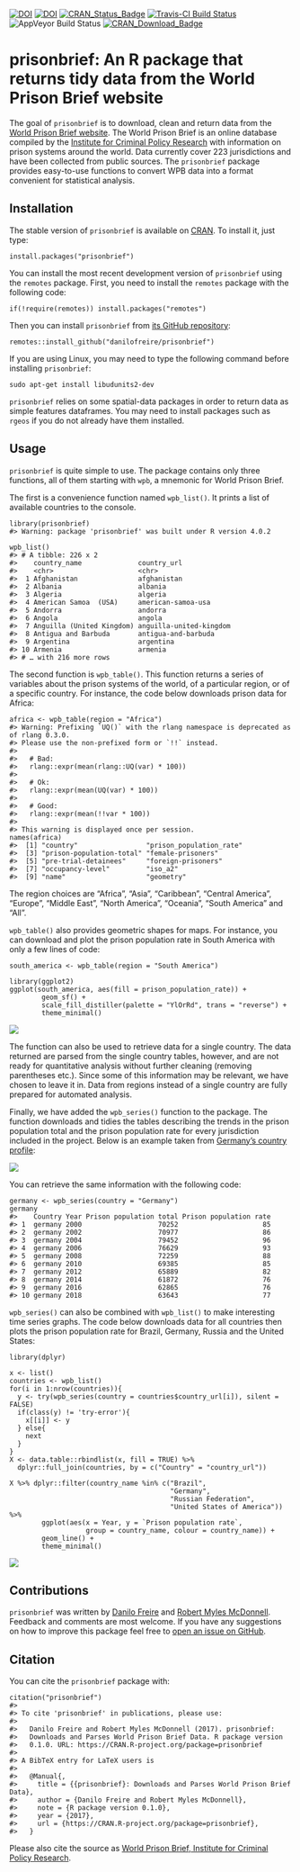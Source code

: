
<!-- README.md is generated from README.Rmd. Please edit that file -->

[![DOI](http://joss.theoj.org/papers/10.21105/joss.00361/status.svg)](https://doi.org/10.21105/joss.00361)
[![DOI](https://zenodo.org/badge/DOI/10.5281/zenodo.1165514.svg)](https://doi.org/10.5281/zenodo.1165514)
[![CRAN\_Status\_Badge](http://www.r-pkg.org/badges/version/prisonbrief)](https://cran.r-project.org/package=prisonbrief)
[![Travis-CI Build
Status](https://travis-ci.org/danilofreire/prisonbrief.svg?branch=master)](https://travis-ci.org/danilofreire/prisonbrief)
![AppVeyor Build
Status](https://ci.appveyor.com/api/projects/status/github/danilofreire/prisonbrief?branch=master&svg=true)
[![CRAN\_Download\_Badge](http://cranlogs.r-pkg.org/badges/grand-total/prisonbrief)](https://CRAN.R-project.org/package=prisonbrief)

prisonbrief: An R package that returns tidy data from the World Prison Brief website
====================================================================================

The goal of `prisonbrief` is to download, clean and return data from the
[World Prison Brief website](http://www.prisonstudies.org/). The World
Prison Brief is an online database compiled by the [Institute for
Criminal Policy Research](http://www.icpr.org.uk/) with information on
prison systems around the world. Data currently cover 223 jurisdictions
and have been collected from public sources. The `prisonbrief` package
provides easy-to-use functions to convert WPB data into a format
convenient for statistical analysis.

Installation
------------

The stable version of `prisonbrief` is available on
[CRAN](https://cran.r-project.org/package=prisonbrief). To install it,
just type:

    install.packages("prisonbrief")

You can install the most recent development version of `prisonbrief`
using the `remotes` package. First, you need to install the `remotes`
package with the following code:

    if(!require(remotes)) install.packages("remotes")

Then you can install `prisonbrief` from [its GitHub
repository](https://github.com/danilofreire/prisonbrief):

    remotes::install_github("danilofreire/prisonbrief")

If you are using Linux, you may need to type the following command
before installing `prisonbrief`:

    sudo apt-get install libudunits2-dev

`prisonbrief` relies on some spatial-data packages in order to return
data as simple features dataframes. You may need to install packages
such as `rgeos` if you do not already have them installed.

Usage
-----

`prisonbrief` is quite simple to use. The package contains only three
functions, all of them starting with `wpb`, a mnemonic for World Prison
Brief.

The first is a convenience function named `wpb_list()`. It prints a list
of available countries to the console.

    library(prisonbrief)
    #> Warning: package 'prisonbrief' was built under R version 4.0.2

    wpb_list()
    #> # A tibble: 226 x 2
    #>    country_name              country_url            
    #>    <chr>                     <chr>                  
    #>  1 Afghanistan               afghanistan            
    #>  2 Albania                   albania                
    #>  3 Algeria                   algeria                
    #>  4 American Samoa  (USA)     american-samoa-usa     
    #>  5 Andorra                   andorra                
    #>  6 Angola                    angola                 
    #>  7 Anguilla (United Kingdom) anguilla-united-kingdom
    #>  8 Antigua and Barbuda       antigua-and-barbuda    
    #>  9 Argentina                 argentina              
    #> 10 Armenia                   armenia                
    #> # … with 216 more rows

The second function is `wpb_table()`. This function returns a series of
variables about the prison systems of the world, of a particular region,
or of a specific country. For instance, the code below downloads prison
data for Africa:

    africa <- wpb_table(region = "Africa")
    #> Warning: Prefixing `UQ()` with the rlang namespace is deprecated as of rlang 0.3.0.
    #> Please use the non-prefixed form or `!!` instead.
    #> 
    #>   # Bad:
    #>   rlang::expr(mean(rlang::UQ(var) * 100))
    #> 
    #>   # Ok:
    #>   rlang::expr(mean(UQ(var) * 100))
    #> 
    #>   # Good:
    #>   rlang::expr(mean(!!var * 100))
    #> 
    #> This warning is displayed once per session.
    names(africa)
    #>  [1] "country"                 "prison_population_rate" 
    #>  [3] "prison-population-total" "female-prisoners"       
    #>  [5] "pre-trial-detainees"     "foreign-prisoners"      
    #>  [7] "occupancy-level"         "iso_a2"                 
    #>  [9] "name"                    "geometry"

The region choices are “Africa”, “Asia”, “Caribbean”, “Central America”,
“Europe”, “Middle East”, “North America”, “Oceania”, “South America” and
“All”.

`wpb_table()` also provides geometric shapes for maps. For instance, you
can download and plot the prison population rate in South America with
only a few lines of code:

    south_america <- wpb_table(region = "South America")

    library(ggplot2)
    ggplot(south_america, aes(fill = prison_population_rate)) +
            geom_sf() +
            scale_fill_distiller(palette = "YlOrRd", trans = "reverse") +
            theme_minimal()

![](http://i.imgur.com/JxO0wCr.png)

The function can also be used to retrieve data for a single country. The
data returned are parsed from the single country tables, however, and
are not ready for quantitative analysis without further cleaning
(removing parentheses etc.). Since some of this information may be
relevant, we have chosen to leave it in. Data from regions instead of a
single country are fully prepared for automated analysis.

Finally, we have added the `wpb_series()` function to the package. The
function downloads and tidies the tables describing the trends in the
prison population total and the prison population rate for every
jurisdiction included in the project. Below is an example taken from
[Germany’s country
profile](http://www.prisonstudies.org/country/germany):

![](http://i.imgur.com/vtbrtg1.png)

You can retrieve the same information with the following code:

    germany <- wpb_series(country = "Germany")
    germany
    #>    Country Year Prison population total Prison population rate
    #> 1  germany 2000                   70252                     85
    #> 2  germany 2002                   70977                     86
    #> 3  germany 2004                   79452                     96
    #> 4  germany 2006                   76629                     93
    #> 5  germany 2008                   72259                     88
    #> 6  germany 2010                   69385                     85
    #> 7  germany 2012                   65889                     82
    #> 8  germany 2014                   61872                     76
    #> 9  germany 2016                   62865                     76
    #> 10 germany 2018                   63643                     77

`wpb_series()` can also be combined with `wpb_list()` to make
interesting time series graphs. The code below downloads data for all
countries then plots the prison population rate for Brazil, Germany,
Russia and the United States:

    library(dplyr)

    x <- list()
    countries <- wpb_list()
    for(i in 1:nrow(countries)){
      y <- try(wpb_series(country = countries$country_url[i]), silent = FALSE)
      if(class(y) != 'try-error'){
        x[[i]] <- y
      } else{
        next
      }
    }
    X <- data.table::rbindlist(x, fill = TRUE) %>%
      dplyr::full_join(countries, by = c("Country" = "country_url"))

    X %>% dplyr::filter(country_name %in% c("Brazil",
                                            "Germany",
                                            "Russian Federation",
                                            "United States of America")) %>%
            ggplot(aes(x = Year, y = `Prison population rate`,
                       group = country_name, colour = country_name)) +
            geom_line() +
            theme_minimal()

![](http://i.imgur.com/lIUhO5E.png)

Contributions
-------------

`prisonbrief` was written by [Danilo
Freire](https://danilofreire.github.io/) and [Robert Myles
McDonnell](https://www.robertmylesmcdonnell.com/). Feedback and comments
are most welcome. If you have any suggestions on how to improve this
package feel free to [open an issue on
GitHub](https://github.com/danilofreire/prisonbrief/issues).

Citation
--------

You can cite the `prisonbrief` package with:

    citation("prisonbrief")
    #> 
    #> To cite 'prisonbrief' in publications, please use:
    #> 
    #>   Danilo Freire and Robert Myles McDonnell (2017). prisonbrief:
    #>   Downloads and Parses World Prison Brief Data. R package version
    #>   0.1.0. URL: https://CRAN.R-project.org/package=prisonbrief
    #> 
    #> A BibTeX entry for LaTeX users is
    #> 
    #>   @Manual{,
    #>     title = {{prisonbrief}: Downloads and Parses World Prison Brief Data},
    #>     author = {Danilo Freire and Robert Myles McDonnell},
    #>     note = {R package version 0.1.0},
    #>     year = {2017},
    #>     url = {https://CRAN.R-project.org/package=prisonbrief},
    #>   }

Please also cite the source as [World Prison Brief, Institute for
Criminal Policy Research](http://www.prisonstudies.org/about-us).
